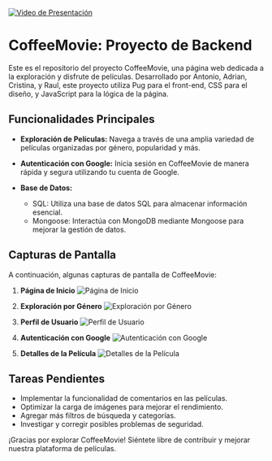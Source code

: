 

[![Video de Presentación](video.png)](enlace_al_video)

# CoffeeMovie: Proyecto de Backend

Este es el repositorio del proyecto CoffeeMovie, una página web dedicada a la exploración y disfrute de películas. Desarrollado por Antonio, Adrian, Cristina, y Raul, este proyecto utiliza Pug para el front-end, CSS para el diseño, y JavaScript para la lógica de la página.

## Funcionalidades Principales

- **Exploración de Películas:** Navega a través de una amplia variedad de películas organizadas por género, popularidad y más.

- **Autenticación con Google:** Inicia sesión en CoffeeMovie de manera rápida y segura utilizando tu cuenta de Google.

- **Base de Datos:**
  - SQL: Utiliza una base de datos SQL para almacenar información esencial.
  - Mongoose: Interactúa con MongoDB mediante Mongoose para mejorar la gestión de datos.

## Capturas de Pantalla

A continuación, algunas capturas de pantalla de CoffeeMovie:

1. **Página de Inicio**
   ![Página de Inicio](capturas/inicio.png)

2. **Exploración por Género**
   ![Exploración por Género](capturas/exploracion_genero.png)

3. **Perfil de Usuario**
   ![Perfil de Usuario](capturas/menu_ham.png)

4. **Autenticación con Google**
   ![Autenticación con Google](capturas/google_auth.png)

5. **Detalles de la Película**
   ![Detalles de la Película](capturas/detalles_pelicula.png)


## Tareas Pendientes

- Implementar la funcionalidad de comentarios en las películas.
- Optimizar la carga de imágenes para mejorar el rendimiento.
- Agregar más filtros de búsqueda y categorías.
- Investigar y corregir posibles problemas de seguridad.
  
¡Gracias por explorar CoffeeMovie! Siéntete libre de contribuir y mejorar nuestra plataforma de películas.
